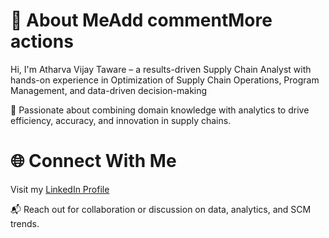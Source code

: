 # 💫 About MeAdd commentMore actions
Hi, I'm Atharva Vijay Taware – a results-driven Supply Chain Analyst with hands-on experience in Optimization of Supply Chain Operations, Program Management, and data-driven decision-making

🎯 Passionate about combining domain knowledge with analytics to drive efficiency, accuracy, and innovation in supply chains.

# 🌐 Connect With Me
Visit my [LinkedIn Profile](https://www.linkedin.com/in/atharvataware)

📬 Reach out for collaboration or discussion on data, analytics, and SCM trends.
